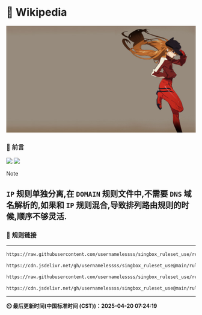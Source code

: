 
# 🧸 Wikipedia
![](https://raw.githubusercontent.com/usernamelessss/picture-bed/main/images/202504042256831.jpg)
### 📣 前言
![](https://shields.io/badge/-移除重复规则-ff69b4) ![](https://shields.io/badge/-IP&nbsp;规则单独存放不与&nbsp;DOMAIN&nbsp;等混合-green)
> [!NOTE]
**`IP` 规则单独分离,在 `DOMAIN` 规则文件中,不需要 `DNS` 域名解析的,如果和 `IP` 规则混合,导致排列路由规则的时候,顺序不够灵活.**
---

###  🔗 规则链接
---

```url
https://raw.githubusercontent.com/usernamelessss/singbox_ruleset_use/refs/heads/main/rule/Wikipedia/Wikipedia_No_IP.json
```

```url
https://cdn.jsdelivr.net/gh/usernamelessss/singbox_ruleset_use@main/rule/Wikipedia/Wikipedia_No_IP.json
```

```url
https://raw.githubusercontent.com/usernamelessss/singbox_ruleset_use/refs/heads/main/rule/Wikipedia/Wikipedia_No_IP.srs
```

```url
https://cdn.jsdelivr.net/gh/usernamelessss/singbox_ruleset_use@main/rule/Wikipedia/Wikipedia_No_IP.srs
```

---
**⏲️ 最后更新时间(中国标准时间 (CST))：2025-04-20 07:24:19**